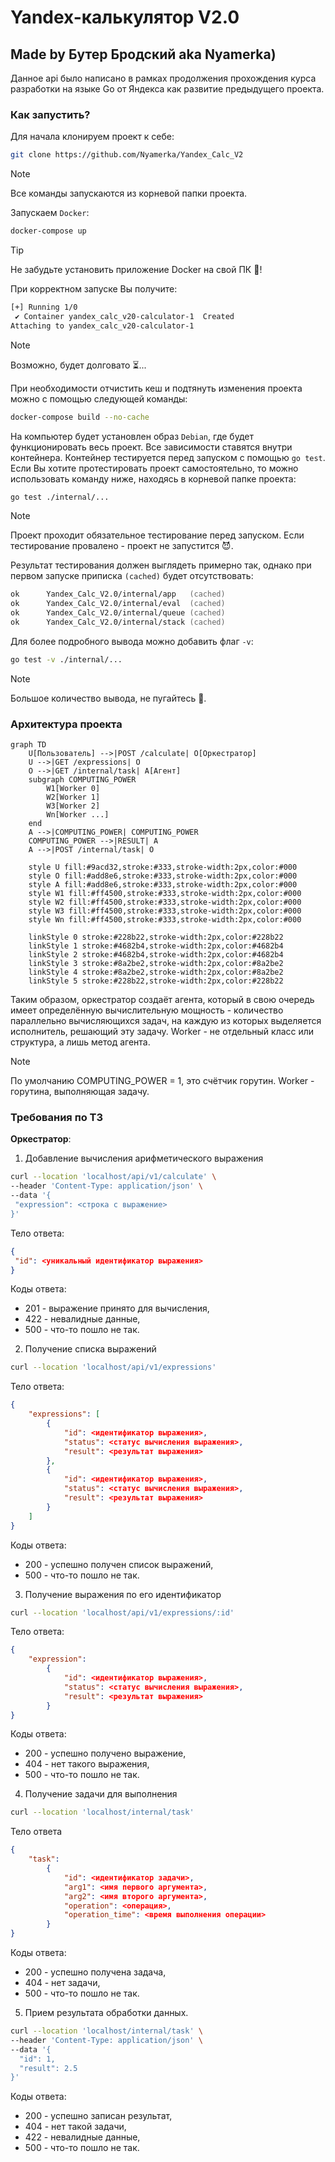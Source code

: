 # Yandex-калькулятор V2.0

## Made by Бутер Бродский aka Nyamerka)

Данное api было написано в рамках продолжения прохождения курса разработки на языке Go от Яндекса как развитие предыдущего проекта.

### Как запустить?
Для начала клонируем проект к себе:
```zsh
git clone https://github.com/Nyamerka/Yandex_Calc_V2
```
> [!NOTE]
> Все команды запускаются из корневой папки проекта.

Запускаем `Docker`:
```zsh
docker-compose up
```
> [!TIP]
> Не забудьте установить приложение Docker на свой ПК :space_invader:!

При корректном запуске Вы получите:
```zsh
[+] Running 1/0
 ✔ Container yandex_calc_v20-calculator-1  Created                                                                                                                0.0s 
Attaching to yandex_calc_v20-calculator-1
```
> [!NOTE]
> Возможно, будет долговато :hourglass_flowing_sand:...

При необходимости отчистить кеш и подтянуть изменения проекта можно с помощью следующей команды:
```zsh
docker-compose build --no-cache
```

На компьютер будет установлен образ `Debian`, где будет функционировать весь проект. Все зависимости ставятся внутри контейнера. Контейнер тестируется перед запуском с помощью `go test`. Если Вы хотите протестировать проект самостоятельно, то можно использовать команду ниже, находясь в корневой папке проекта:
```zsh
go test ./internal/...
```
> [!NOTE]
> Проект проходит обязательное тестирование перед запуском. Если тестирование провалено - проект не запустится :smiling_imp:.

Результат тестирования должен выглядеть примерно так, однако при первом запуске приписка `(cached)` будет отсутствовать:
```zsh
ok      Yandex_Calc_V2.0/internal/app   (cached)
ok      Yandex_Calc_V2.0/internal/eval  (cached)
ok      Yandex_Calc_V2.0/internal/queue (cached)
ok      Yandex_Calc_V2.0/internal/stack (cached)
```

Для более подробного вывода можно добавить флаг `-v`:
```zsh
go test -v ./internal/...
```
> [!NOTE]
> Большое количество вывода, не пугайтесь :ghost:.

### Архитектура проекта

```mermaid
graph TD
    U[Пользователь] -->|POST /calculate| O[Оркестратор]
    U -->|GET /expressions| O
    O -->|GET /internal/task| A[Агент]
    subgraph COMPUTING_POWER
        W1[Worker 0]
        W2[Worker 1]
        W3[Worker 2]
        Wn[Worker ...]
    end
    A -->|COMPUTING_POWER| COMPUTING_POWER
    COMPUTING_POWER -->|RESULT| A
    A -->|POST /internal/task| O

    style U fill:#9acd32,stroke:#333,stroke-width:2px,color:#000
    style O fill:#add8e6,stroke:#333,stroke-width:2px,color:#000
    style A fill:#add8e6,stroke:#333,stroke-width:2px,color:#000
    style W1 fill:#ff4500,stroke:#333,stroke-width:2px,color:#000
    style W2 fill:#ff4500,stroke:#333,stroke-width:2px,color:#000
    style W3 fill:#ff4500,stroke:#333,stroke-width:2px,color:#000
    style Wn fill:#ff4500,stroke:#333,stroke-width:2px,color:#000

    linkStyle 0 stroke:#228b22,stroke-width:2px,color:#228b22
    linkStyle 1 stroke:#4682b4,stroke-width:2px,color:#4682b4
    linkStyle 2 stroke:#4682b4,stroke-width:2px,color:#4682b4
    linkStyle 3 stroke:#8a2be2,stroke-width:2px,color:#8a2be2
    linkStyle 4 stroke:#8a2be2,stroke-width:2px,color:#8a2be2
    linkStyle 5 stroke:#228b22,stroke-width:2px,color:#228b22
```

Таким образом, оркестратор создаёт агента, который в свою очередь имеет определённую вычислительную мощность - количество параллельно вычисляющихся задач, на каждую из которых выделяется исполнитель, решающий эту задачу. Worker - не отдельный класс или структура, а лишь метод агента.

> [!NOTE]
> По умолчанию COMPUTING_POWER = 1, это счётчик горутин. Worker - горутина, выполняющая задачу.

### Требования по ТЗ

**Оркестратор**:

1. Добавление вычисления арифметического выражения
```zsh
curl --location 'localhost/api/v1/calculate' \
--header 'Content-Type: application/json' \
--data '{
 "expression": <строка с выражение>
}'
```
Тело ответа:
```json
{
 "id": <уникальный идентификатор выражения>
}
```
Коды ответа:
- 201 - выражение принято для вычисления,
- 422 - невалидные данные,
- 500 - что-то пошло не так.

2. Получение списка выражений
```zsh
curl --location 'localhost/api/v1/expressions'
```
Тело ответа:
```json
{
    "expressions": [
        {
            "id": <идентификатор выражения>,
            "status": <статус вычисления выражения>,
            "result": <результат выражения>
        },
        {
            "id": <идентификатор выражения>,
            "status": <статус вычисления выражения>,
            "result": <результат выражения>
        }
    ]
}
```
Коды ответа:
- 200 - успешно получен список выражений,
- 500 - что-то пошло не так.

3. Получение выражения по его идентификатор
```zsh
curl --location 'localhost/api/v1/expressions/:id'
```
Тело ответа:
```json
{
    "expression":
        {
            "id": <идентификатор выражения>,
            "status": <статус вычисления выражения>,
            "result": <результат выражения>
        }
}
```
Коды ответа:
- 200 - успешно получено выражение,
- 404 - нет такого выражения,
- 500 - что-то пошло не так.

4. Получение задачи для выполнения
```zsh
curl --location 'localhost/internal/task'
```
Тело ответа
```json
{
    "task":
        {
            "id": <идентификатор задачи>,
            "arg1": <имя первого аргумента>,
            "arg2": <имя второго аргумента>,
            "operation": <операция>,
            "operation_time": <время выполнения операции>
        }
}
```
Коды ответа:
- 200 - успешно получена задача,
- 404 - нет задачи,
- 500 - что-то пошло не так.

5. Прием результата обработки данных.
```zsh
curl --location 'localhost/internal/task' \
--header 'Content-Type: application/json' \
--data '{
  "id": 1,
  "result": 2.5
}'
```
Коды ответа:
- 200 - успешно записан результат,
- 404 - нет такой задачи,
- 422 - невалидные данные,
- 500 - что-то пошло не так.

